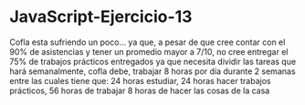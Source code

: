 # JavaScript-Ejercicio-13
Cofla esta sufriendo un poco... ya que, a pesar de que cree contar con el 90% de asistencias y tener un promedio mayor a 7/10, no cree entregar el 75% de trabajos prácticos entregados ya que necesita dividir las tareas que hará semanalmente, cofla debe, trabajar 8 horas por día durante 2 semanas entre las cuales tiene que: 24 horas estudiar, 24 horas hacer trabajos prácticos, 56 horas de trabajar 8 horas de hacer las cosas de la casa   
